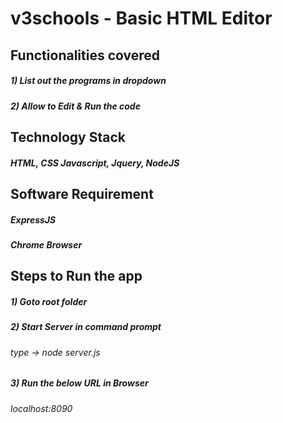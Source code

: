 # v3schools - Basic HTML Editor

## Functionalities covered
##### 1) List out the programs in dropdown
##### 2) Allow to Edit & Run the code 

## Technology Stack
##### HTML, CSS Javascript, Jquery, NodeJS

## Software Requirement
##### ExpressJS 
##### Chrome Browser

## Steps to Run the app
##### 1) Goto root folder
##### 2) Start Server in command prompt
###### type -> node server.js 
##### 3) Run the below URL in Browser
###### localhost:8090

